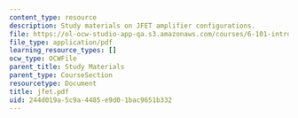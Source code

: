 ```yaml
---
content_type: resource
description: Study materials on JFET amplifier configurations.
file: https://ol-ocw-studio-app-qa.s3.amazonaws.com/courses/6-101-introductory-analog-electronics-laboratory-spring-2007/244d019a5c9a4485e9d01bac9651b332_jfet.pdf
file_type: application/pdf
learning_resource_types: []
ocw_type: OCWFile
parent_title: Study Materials
parent_type: CourseSection
resourcetype: Document
title: jfet.pdf
uid: 244d019a-5c9a-4485-e9d0-1bac9651b332
---
```

